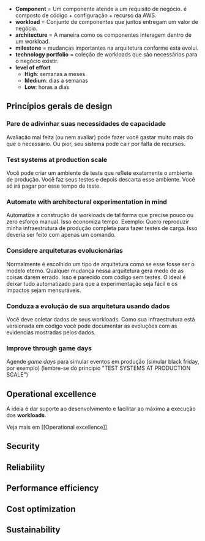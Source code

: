 - **Component** = Um componente atende a um requisito de negócio. é composto de código + configuração + recurso da AWS. 
- **workload** = Conjunto de componentes que juntos entregam um valor de negócio.
- **architecture** = A maneira como os componentes interagem dentro de um workload.
- **milestone** = mudanças importantes na arquitetura conforme esta evolui.
- **technology portfolio** = coleção de workloads que são necessários para o negócio existir.
- **level of effort**
	- **High**: semanas a meses
	- **Medium**: dias a semanas
	- **Low**: horas a dias

## Princípios gerais de design

### Pare de adivinhar suas necessidades de capacidade
Avaliação mal feita (ou nem avaliar) pode fazer você gastar muito mais do que o necessário. Ou pior, seu sistema pode cair por falta de recursos.

### Test systems at production scale
Você pode criar um ambiente de teste que reflete exatamente o ambiente de produção. Você faz seus testes e depois descarta esse ambiente. Você só irá pagar por esse tempo de teste.

### Automate with architectural experimentation in mind
Automatize a construção de workloads de tal forma que precise pouco ou zero esforço manual. Isso economiza tempo. Exemplo: Quero reproduzir minha infraestrutura de produção completa para fazer testes de carga. Isso deveria ser feito com apenas um comando.

### Considere arquiteturas evolucionárias
Normalmente é escolhido um tipo de arquitetura como se esse fosse ser o modelo eterno. Qualquer mudança nessa arquitetura gera medo de as coisas darem errado. Isso é parecido com código sem testes. O ideal é deixar tudo automatizado para que a experimentação seja fácil e os impactos sejam mensuráveis.

### Conduza a evolução de sua arquitetura usando dados
Você deve coletar dados de seus workloads. Como sua infraestrutura está versionada em código você pode documentar as evoluções com as evidencias mostradas pelos dados.

### Improve through game days
Agende _game days_ para simular eventos em produção (simular black friday, por exemplo) (lembre-se do principio "TEST SYSTEMS AT PRODUCTION SCALE")

## Operational excellence
A idéia é dar suporte ao desenvolvimento e facilitar ao máximo a execução dos **workloads**.

Veja mais em [[Operational excellence]]
## Security
## Reliability
## Performance efficiency
## Cost optimization
## Sustainability
